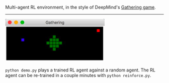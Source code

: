 Multi-agent RL environment, in the style of DeepMind's [Gathering game](https://deepmind.com/blog/understanding-agent-cooperation/).

---

![Screen capture of the game](gathering.gif)



`python demo.py` plays a trained RL agent against a random agent. The RL agent can be re-trained in a couple minutes with `python reinforce.py`.